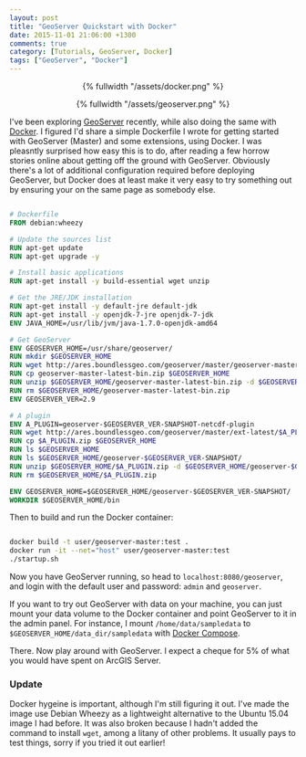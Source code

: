```yaml
---
layout: post
title: "GeoServer Quickstart with Docker"
date: 2015-11-01 21:06:00 +1300
comments: true
category: [Tutorials, GeoServer, Docker]
tags: ["GeoServer", "Docker"]
---
```


<center>
{% fullwidth "/assets/docker.png" %}

{% fullwidth "/assets/geoserver.png" %}
</center>

I've been exploring [GeoServer](geoserver.org/) recently, while also doing the same with [Docker](https://www.docker.com/). I figured I'd share a simple Dockerfile I wrote for getting started with GeoServer (Master) and some extensions, using Docker. I was pleasntly surprised how easy this is to do, after reading a few horrow stories online about getting off the ground with GeoServer. Obviously there's a lot of additional configuration required before deploying GeoServer, but Docker does at least make it very easy to try something out by ensuring your on the same page as somebody else.

```dockerfile

# Dockerfile
FROM debian:wheezy

# Update the sources list
RUN apt-get update
RUN apt-get upgrade -y

# Install basic applications
RUN apt-get install -y build-essential wget unzip

# Get the JRE/JDK installation
RUN apt-get install -y default-jre default-jdk
RUN apt-get install -y openjdk-7-jre openjdk-7-jdk
ENV JAVA_HOME=/usr/lib/jvm/java-1.7.0-openjdk-amd64

# Get GeoServer
ENV GEOSERVER_HOME=/usr/share/geoserver/
RUN mkdir $GEOSERVER_HOME
RUN wget http://ares.boundlessgeo.com/geoserver/master/geoserver-master-latest-bin.zip
RUN cp geoserver-master-latest-bin.zip $GEOSERVER_HOME
RUN unzip $GEOSERVER_HOME/geoserver-master-latest-bin.zip -d $GEOSERVER_HOME
RUN rm $GEOSERVER_HOME/geoserver-master-latest-bin.zip
ENV GEOSERVER_VER=2.9

# A plugin
ENV A_PLUGIN=geoserver-$GEOSERVER_VER-SNAPSHOT-netcdf-plugin
RUN wget http://ares.boundlessgeo.com/geoserver/master/ext-latest/$A_PLUGIN.zip
RUN cp $A_PLUGIN.zip $GEOSERVER_HOME
RUN ls $GEOSERVER_HOME
RUN ls $GEOSERVER_HOME/geoserver-$GEOSERVER_VER-SNAPSHOT/
RUN unzip $GEOSERVER_HOME/$A_PLUGIN.zip -d $GEOSERVER_HOME/geoserver-$GEOSERVER_VER-SNAPSHOT/webapps/geoserver/WEB-INF/lib/
RUN rm $GEOSERVER_HOME/$A_PLUGIN.zip

ENV GEOSERVER_HOME=$GEOSERVER_HOME/geoserver-$GEOSERVER_VER-SNAPSHOT/
WORKDIR $GEOSERVER_HOME/bin
```

Then to build and run the Docker container:

```bash

docker build -t user/geoserver-master:test .
docker run -it --net="host" user/geoserver-master:test
./startup.sh
```

Now you have GeoServer running, so head to `localhost:8080/geoserver`, and login with the default user and password: `admin` and `geoserver`.

If you want to try out GeoServer with data on your machine, you can just mount your data volume to the Docker container and point GeoServer to it in the admin panel. For instance, I mount `/home/data/sampledata` to `$GEOSERVER_HOME/data_dir/sampledata` with [Docker Compose](https://docs.docker.com/compose/).

There. Now play around with GeoServer. I expect a cheque for 5% of what you would have spent on ArcGIS Server.

### Update

Docker hygeine is important, although I'm still figuring it out. I've made the image use Debian Wheezy as a lightweight alternative to the Ubuntu 15.04 image I had before. It was also broken because I hadn't added the command to install `wget`, among a litany of other problems. It usually pays to test things, sorry if you tried it out earlier!
